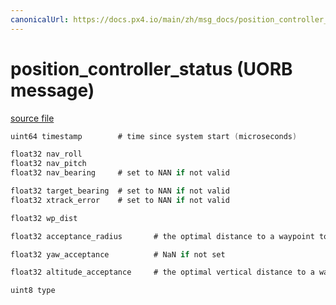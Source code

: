 ```yaml
---
canonicalUrl: https://docs.px4.io/main/zh/msg_docs/position_controller_status
---
```


# position_controller_status (UORB message)



[source file](https://github.com/PX4/PX4-Autopilot/blob/release/1.13/msg/position_controller_status.msg)

```c
uint64 timestamp        # time since system start (microseconds)

float32 nav_roll
float32 nav_pitch
float32 nav_bearing     # set to NAN if not valid

float32 target_bearing  # set to NAN if not valid
float32 xtrack_error    # set to NAN if not valid

float32 wp_dist

float32 acceptance_radius       # the optimal distance to a waypoint to switch to the next

float32 yaw_acceptance          # NaN if not set

float32 altitude_acceptance     # the optimal vertical distance to a waypoint to switch to the next

uint8 type

```
